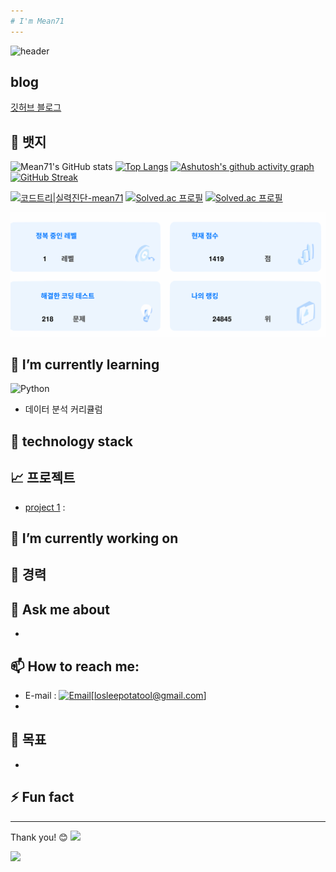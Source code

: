 ```yaml
---
# I'm Mean71
---
```

![header](https://capsule-render.vercel.app/api?type=waving&color=timeGradient&text=Welcome%20to%20Mean71's%20GitHub%20👋&animation=twinkling&fontSize=50&fontAlignY=40&fontAlign=50&height=250)
## blog
[깃허브 블로그](https://mean71.github.io)

## 🌟 뱃지
![Mean71's GitHub stats](https://github-readme-stats.vercel.app/api?username=Mean71&theme=merko&show_icons=true)
[![Top Langs](https://github-readme-stats.vercel.app/api/top-langs/?username=mean71&langs_count=20)](https://github.com/anuraghazra/github-readme-stats)
[![Ashutosh's github activity graph](https://github-readme-activity-graph.vercel.app/graph?username=mean71&theme=gotham)](https://github.com/ashutosh00710/github-readme-activity-graph)
[![GitHub Streak](https://streak-stats.demolab.com/?user=mean71&theme=ocean-gradient)](https://git.io/streak-stats)

[![코드트리|실력진단-mean71](https://banner.codetree.ai/v1/banner/mean71)](https://www.codetree.ai/profiles/mean71)
[![Solved.ac 프로필](http://mazassumnida.wtf/api/v2/generate_badge?boj=mean)](https://solved.ac/mean)
[![Solved.ac 프로필](http://mazassumnida.wtf/api/mini/generate_badge?boj=mean)](https://solved.ac/mean)

![Programmers Badge](https://raw.githubusercontent.com/mean71/Programmers_Badge_Generator/main/result/result.svg)

## 🌱 I’m currently learning
![Python](https://img.shields.io/badge/Python-3776AB?style=flat&logo=python&logoColor=white)
- 데이터 분석 커리큘럼

## 🔧 technology stack

## 📈 프로젝트
- [project 1](link) : 

## 🔭 I’m currently working on

## 💼 경력

## 💬 Ask me about
- 
 
## 📫 How to reach me:
- E-mail : [![Email](https://img.shields.io/badge/Email-Contact%20Me-blue?style=flat&logo=gmail)](mailto:losleepotatool@gmail.com)[losleepotatool@gmail.com]
- 

## 🎯 목표
- 

## ⚡ Fun fact


---
Thank you! 😊
<a href="https://hits.seeyoufarm.com"><img src="https://hits.seeyoufarm.com/api/count/incr/badge.svg?url=https%3A%2F%2Fgithub.com%2F평균71&count_bg=%2355C600&title_bg=%23000000&icon=github.svg&icon_color=%23FFFFFF&title=새로고침&edge_flat=false"/></a>

![](./profile-3d-contrib/profile-night-rainbow.svg)
